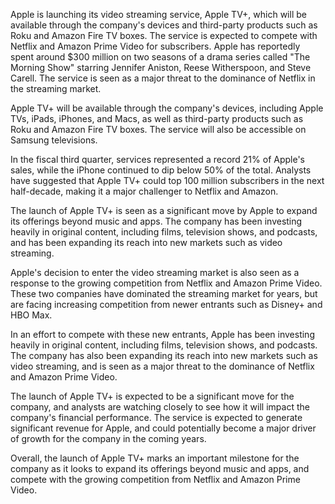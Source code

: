 Apple is launching its video streaming service, Apple TV+, which will be available through the company's devices and third-party products such as Roku and Amazon Fire TV boxes. The service is expected to compete with Netflix and Amazon Prime Video for subscribers. Apple has reportedly spent around $300 million on two seasons of a drama series called "The Morning Show" starring Jennifer Aniston, Reese Witherspoon, and Steve Carell. The service is seen as a major threat to the dominance of Netflix in the streaming market.

Apple TV+ will be available through the company's devices, including Apple TVs, iPads, iPhones, and Macs, as well as third-party products such as Roku and Amazon Fire TV boxes. The service will also be accessible on Samsung televisions.

In the fiscal third quarter, services represented a record 21% of Apple's sales, while the iPhone continued to dip below 50% of the total. Analysts have suggested that Apple TV+ could top 100 million subscribers in the next half-decade, making it a major challenger to Netflix and Amazon.

The launch of Apple TV+ is seen as a significant move by Apple to expand its offerings beyond music and apps. The company has been investing heavily in original content, including films, television shows, and podcasts, and has been expanding its reach into new markets such as video streaming.

Apple's decision to enter the video streaming market is also seen as a response to the growing competition from Netflix and Amazon Prime Video. These two companies have dominated the streaming market for years, but are facing increasing competition from newer entrants such as Disney+ and HBO Max.

In an effort to compete with these new entrants, Apple has been investing heavily in original content, including films, television shows, and podcasts. The company has also been expanding its reach into new markets such as video streaming, and is seen as a major threat to the dominance of Netflix and Amazon Prime Video.

The launch of Apple TV+ is expected to be a significant move for the company, and analysts are watching closely to see how it will impact the company's financial performance. The service is expected to generate significant revenue for Apple, and could potentially become a major driver of growth for the company in the coming years.

Overall, the launch of Apple TV+ marks an important milestone for the company as it looks to expand its offerings beyond music and apps, and compete with the growing competition from Netflix and Amazon Prime Video.